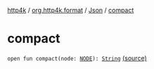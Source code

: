[http4k](../../index.md) / [org.http4k.format](../index.md) / [Json](index.md) / [compact](./compact.md)

# compact

`open fun compact(node: `[`NODE`](index.md#NODE)`): `[`String`](https://kotlinlang.org/api/latest/jvm/stdlib/kotlin/-string/index.html) [(source)](https://github.com/http4k/http4k/blob/master/http4k-core/src/main/kotlin/org/http4k/format/Json.kt#L70)